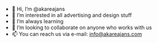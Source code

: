 - 👋 Hi, I’m @akareajans
- 👀 I’m interested in all advertising and design stuff
- 🌱 I’m always learning 
- 💞️ I’m looking to collaborate on anyone who works with us
- 📫 You can reach us via e-mail: info@akareajans.com

<!---
akareajans/akareajans is a ✨ special ✨ repository because its `README.md` (this file) appears on your GitHub profile.
You can click the Preview link to take a look at your changes.
--->
